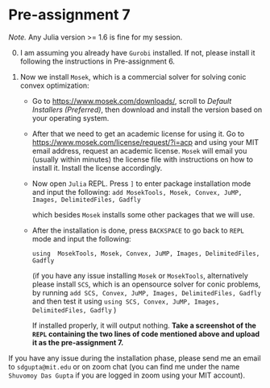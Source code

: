 # Pre-assignment 7

*Note.* Any Julia version >= 1.6 is fine for my session.

0. I am assuming you already have `Gurobi` installed. If not, please install it following the instructions in Pre-assignment 6.

1. Now we install `Mosek`, which is a commercial solver for solving conic convex optimization:
   * Go to https://www.mosek.com/downloads/, scroll to *Default Installers (Preferred)*, then download and install the version based on your operating system.
   
   * After that we need to get an academic license for using it. Go to https://www.mosek.com/license/request/?i=acp  and using your MIT email address, request an academic license. `Mosek` will email you (usually within minutes) the license file with instructions on how to install it. Install the license accordingly.
   
   * Now open `Julia` REPL. Press `]` to enter package installation mode and input the following: 
     `add MosekTools, Mosek, Convex, JuMP, Images, DelimitedFiles, Gadfly`
   
     which besides `Mosek` installs some other packages that we will use. 
   
   * After the installation is done, press `BACKSPACE` to go back to `REPL` mode and input the following: 
   
     `using  MosekTools, Mosek, Convex, JuMP, Images, DelimitedFiles, Gadfly`
     
     (if you have any issue installing `Mosek` or `MosekTools`, alternatively please install `SCS`, which is an opensource solver for conic problems, by running 
     `add SCS, Convex, JuMP, Images, DelimitedFiles, Gadfly`
     and then test it using
     `using SCS, Convex, JuMP, Images, DelimitedFiles, Gadfly`
     )
   
     If installed properly, it will output nothing. **Take a screenshot of the `REPL` containing the two lines of code mentioned above and upload it as the pre-assignment 7.**
         
   
If you have any issue during the installation phase, please send me an email to `sdgupta@mit.edu` or on zoom chat (you can find me under the name `Shuvomoy Das Gupta` if you are logged in zoom using your MIT account).
